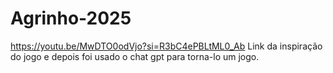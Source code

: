 # Agrinho-2025
https://youtu.be/MwDTO0odVjo?si=R3bC4ePBLtML0_Ab Link da inspiração do jogo e depois foi usado o chat gpt para torna-lo um jogo.




 
